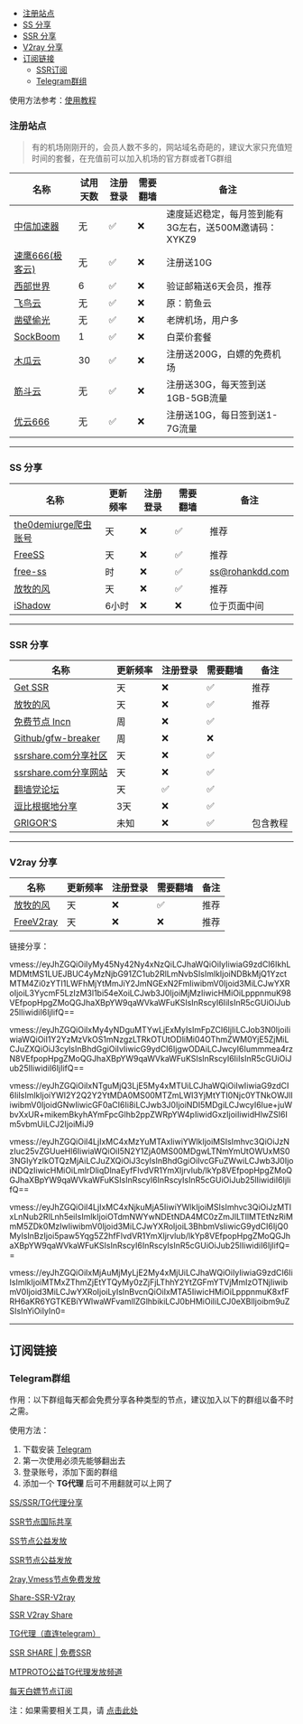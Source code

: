 - [注册站点](#注册站点)
- [SS 分享](#ss-分享)
- [SSR 分享](#ssr-分享)
- [V2ray 分享](#v2ray-分享)
- [订阅链接](#订阅链接)
	- [SSR订阅](#ssr订阅)
	- [Telegram群组](#telegram群组)


使用方法参考：[使用教程](README.md#使用教程)


### 注册站点

> 有的机场刚刚开的，会员人数不多的，网站域名奇葩的，建议大家只充值短时间的套餐，在充值前可以加入机场的官方群或者TG群组

| 名称                                                         | 试用天数 | 注册登录 | 需要翻墙 | 备注         |
| ------------------------------------------------------------ | -------- | -------- | -------- | ------------ |
| [中信加速器](https://api.233fly.com:39786/main_page?aff=XYKZ9&c=1)     | 无       | ✅        | ❌       | 速度延迟稳定，每月签到能有3G左右，送500M邀请码：XYKZ9         |
| [速鹰666(极客云)](https://jike0.com/auth/register?code=kP24)         | 无       | ✅        | ❌        | 注册送10G |
| [西部世界](https://xbsj9895.xyz/i/iv201207/exxp8Un)         | 6       | ✅        | ❌        | 验证邮箱送6天会员，推荐        |
| [飞鸟云](https://yy-vm.yuyu.cool/auth/register?code=HN8t)         | 无       | ✅        | ❌        | 原：箭鱼云         |
| [凿壁偷光](https://hi.ssrcf.top/auth/register?code=007)     | 无       | ✅        | ❌       | 老牌机场，用户多         |
| [SockBoom](https://sockboom.mobi/auth/register?affid=96955)         | 1       | ✅        | ❌        | 白菜价套餐 |
| [木瓜云](https://xn--9kq521dyvj.com/auth/register?code=Qqj0)     | 30       | ✅        | ❌       | 注册送200G，白嫖的免费机场         |
| [筋斗云](https://jdycloud.xyz/auth/register?code=k56R)     | 无       | ✅        | ❌       | 注册送30G，每天签到送1GB-5GB流量         |
| [优云666](https://youyun555.net/auth/register?code=8G2d)     | 无       | ✅        | ❌       | 注册送10G，每日签到送1-7G流量         |



---

### SS 分享

| 名称                                                         | 更新频率 | 注册登录 | 需要翻墙 | 备注         |
| ------------------------------------------------------------ | -------- | -------- | -------- | ------------ |
| [the0demiurge爬虫账号](http://ss.pythonic.life/)         | 天       | ❌        | ✅       | 推荐         |
| [FreeSS](https://my.freess.info/)         | 天       | ❌        | ✅        | 推荐         |
| [free-ss](https://free-ss.site/)                           | 时       | ❌        | ✅        | ss@rohankdd.com |
| [放牧的风](https://www.youneed.win/free-ss)         | 天       | ❌        | ✅        | 推荐         |
| [iShadow](https://get.ishadowx.biz/)                           | 6小时    | ❌        | ❌        | 位于页面中间 |

---

### SSR 分享

| 名称                                                         | 更新频率 | 注册登录 | 需要翻墙 | 备注         |
| ------------------------------------------------------------ | -------- | -------- | -------- | ------------ |
| [Get SSR](https://jichangdaquan.com/node/429.html)         | 天       | ❌        | ✅        | 推荐         |
| [放牧的风](https://www.youneed.win/free-ssr)         | 天       | ❌        | ✅        | 推荐         |
| [免费节点 Incn](https://lncn.org/)                           | 周       | ❌        | ✅        |            |
| [Github/gfw-breaker](https://github.com/gfw-breaker/ssr-accounts) | 周       | ❌        | ❌        |              |
| [ssrshare.com分享社区](https://www.ssrshare.com/forums/ssr-socks-v2ray.2/) | 天       | ❌        | ✅       |              |
| [ssrshare.com分享网站](https://www.ssrtool.com/tool/free_ssr) | 天       | ❌        | ✅        |              |
| [翻墙党论坛](https://fanqiangdang.com/)                      | 天       | ✅        | ✅        |              |
| [逗比根据地分享](https://doubibackup.com/95f80__8.html)   | 3天      | ❌        | ✅        |                                      |
| [GRIGOR'S](https://gdmi.weebly.com/3118523398online.html) | 未知     | ❌        | ✅       | 包含教程                             |


---


### V2ray 分享

| 名称                                                         | 更新频率 | 注册登录 | 需要翻墙 | 备注         |
| ------------------------------------------------------------ | -------- | -------- | -------- | ------------ |
| [放牧的风](https://www.youneed.win/free-v2ray)               | 天       | ❌        | ✅        | 推荐                |
| [FreeV2ray](https://view.freev2ray.org/)               | 天       | ❌        | ❌        | 推荐                |

链接分享：

vmess://eyJhZGQiOiIyMy45Ny42Ny4xNzQiLCJhaWQiOiIyIiwiaG9zdCI6IkhLMDMtMS1LUEJBUC4yMzNjbG91ZC1ub2RlLmNvbSIsImlkIjoiNDBkMjQ1YzctMTM4Zi0zYTI1LWFhMjYtMmJiY2JmNGExN2FmIiwibmV0Ijoid3MiLCJwYXRoIjoiL3YycmF5LzIzM3l1bi54eXoiLCJwb3J0IjoiMjMzIiwicHMiOiLpppnmuK98VEfpopHpgZMoQGJhaXBpYW9qaWVkaWFuKSIsInRscyI6IiIsInR5cGUiOiJub25lIiwidiI6IjIifQ==

vmess://eyJhZGQiOiIxMy4yNDguMTYwLjExMyIsImFpZCI6IjIiLCJob3N0IjoiIiwiaWQiOiI1Y2YzMzVkOS1mNzgzLTRkOTUtODliMi04OThmZWM0YjE5ZjMiLCJuZXQiOiJ3cyIsInBhdGgiOiIvIiwicG9ydCI6IjgwODAiLCJwcyI6Iummmea4rzN8VEfpopHpgZMoQGJhaXBpYW9qaWVkaWFuKSIsInRscyI6IiIsInR5cGUiOiJub25lIiwidiI6IjIifQ==

vmess://eyJhZGQiOiIxNTguMjQ3LjE5My4xMTUiLCJhaWQiOiIwIiwiaG9zdCI6IiIsImlkIjoiYWI2Y2Q2Y2YtMDA0MS00MTZmLWI3YjMtYTI0Njc0YTNkOWJlIiwibmV0IjoidGNwIiwicGF0aCI6Ii8iLCJwb3J0IjoiNDI5MDgiLCJwcyI6Iue+juWbvXxUR+mikemBkyhAYmFpcGlhb2ppZWRpYW4pIiwidGxzIjoiIiwidHlwZSI6Im5vbmUiLCJ2IjoiMiJ9

vmess://eyJhZGQiOiI4LjIxMC4xMzYuMTAxIiwiYWlkIjoiMSIsImhvc3QiOiJzNzIuc25vZGUueHl6IiwiaWQiOiI5N2Y1ZjA0MS00MDgwLTNmYmUtOWUxMS03NGIyYzlkOTQzMjAiLCJuZXQiOiJ3cyIsInBhdGgiOiIvcGFuZWwiLCJwb3J0IjoiNDQzIiwicHMiOiLmlrDliqDlnaEyfFlvdVR1YmXljrvlub/lkYp8VEfpopHpgZMoQGJhaXBpYW9qaWVkaWFuKSIsInRscyI6InRscyIsInR5cGUiOiJub25lIiwidiI6IjIifQ==

vmess://eyJhZGQiOiI4LjIxMC4xNjkuMjA5IiwiYWlkIjoiMSIsImhvc3QiOiJzMTIxLnNub2RlLnh5eiIsImlkIjoiOTdmNWYwNDEtNDA4MC0zZmJlLTllMTEtNzRiMmM5ZDk0MzIwIiwibmV0Ijoid3MiLCJwYXRoIjoiL3BhbmVsIiwicG9ydCI6IjQ0MyIsInBzIjoi5paw5Yqg5Z2hfFlvdVR1YmXljrvlub/lkYp8VEfpopHpgZMoQGJhaXBpYW9qaWVkaWFuKSIsInRscyI6InRscyIsInR5cGUiOiJub25lIiwidiI6IjIifQ==

vmess://eyJhZGQiOiIxMjAuMjMyLjE2My4xMjUiLCJhaWQiOiIyIiwiaG9zdCI6IiIsImlkIjoiMTMxZThmZjEtYTQyMy0zZjFjLThhY2YtZGFmYTVjMmIzOTNjIiwibmV0Ijoid3MiLCJwYXRoIjoiLyIsInBvcnQiOiIxMTA5IiwicHMiOiLpppnmuK8xfFRH6aKR6YGTKEBiYWlwaWFvamllZGlhbikiLCJ0bHMiOiIiLCJ0eXBlIjoibm9uZSIsInYiOiIyIn0=


---

## 订阅链接

### Telegram群组

作用：以下群组每天都会免费分享各种类型的节点，建议加入以下的群组以备不时之需。

使用方法：

1. 下载安装 [Telegram](https://telegram.org/)
2. 第一次使用必须先能够翻出去
3. 登录账号，添加下面的群组
4. 添加一个 **TG代理** 后可不用翻就可以上网了

[SS/SSR/TG代理分享](https://t.me/SSRSUB)

[SSR节点国际共享](https://t.me/ShadowsocksRssr)

[SS节点公益发放](https://t.me/ssList)

[SSR节点公益发放](https://t.me/ssrList)

[2ray,Vmess节点免费发放](https://t.me/V2List)

[Share-SSR-V2ray](https://t.me/Share-SSR-V2ray)

[SSR V2ray Share](https://t.me/freeshadowsock)

[TG代理（直连telegram）](https://t.me/socks5list)

[SSR SHARE | 免费SSR](https://t.me/gyjclub)

[MTPROTO公益TG代理发放频道](https://t.me/onessr)

[每天白嫖节点订阅](https://t.me/baipiaojiedian)


注：如果需要相关工具，请 [点击此处](https://github.com/selierlin/Share-SSR-V2ray/blob/master/tools.md)


